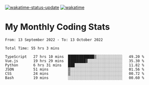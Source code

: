 [![wakatime-status-update](https://github.com/noopurphalak/noopurphalak/workflows/wakatime-status-update/badge.svg)](https://github.com/noopurphalak/noopurphalak/actions/workflows/main.yml)
[![wakatime](https://wakatime.com/badge/user/80ace140-ef40-4fdd-b8ed-f3be3d2e1aea.svg)](https://wakatime.com/@80ace140-ef40-4fdd-b8ed-f3be3d2e1aea)

# My Monthly Coding Stats

<!--START_SECTION:waka-->

```text
From: 13 September 2022 - To: 13 October 2022

Total Time: 55 hrs 3 mins

TypeScript   27 hrs 10 mins  ████████████▒░░░░░░░░░░░░   49.20 %
Vue.js       19 hrs 29 mins  ████████▓░░░░░░░░░░░░░░░░   35.30 %
Python       6 hrs 31 mins   ███░░░░░░░░░░░░░░░░░░░░░░   11.82 %
JSON         51 mins         ▒░░░░░░░░░░░░░░░░░░░░░░░░   01.56 %
CSS          24 mins         ▒░░░░░░░░░░░░░░░░░░░░░░░░   00.72 %
Bash         19 mins         ░░░░░░░░░░░░░░░░░░░░░░░░░   00.60 %
```

<!--END_SECTION:waka-->
